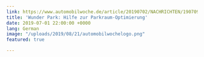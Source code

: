 ```yaml
---
link: https://www.automobilwoche.de/article/20190702/NACHRICHTEN/190709969/wunder-park-hilfe-zur-parkraum-optimierung
title: 'Wunder Park: Hilfe zur Parkraum-Optimierung'
date: 2019-07-01 22:00:00 +0000
lang: German
image: "/uploads/2019/08/21/automobilwochelogo.png"
featured: true

---
```

